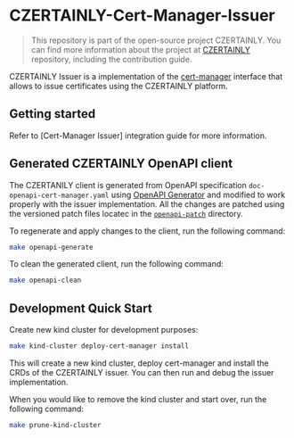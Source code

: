 # CZERTAINLY-Cert-Manager-Issuer

> This repository is part of the open-source project CZERTAINLY. You can find more information about the project at [CZERTAINLY](https://github.com/CZERTAINLY/CZERTAINLY) repository, including the contribution guide.

CZERTAINLY Issuer is a implementation of the [cert-manager](https://cert-manager.io/) interface that allows to issue certificates using the CZERTAINLY platform.

## Getting started

Refer to [Cert-Manager Issuer] integration guide for more information.


## Generated CZERTAINLY OpenAPI client

The CZERTANILY client is generated from OpenAPI specification `doc-openapi-cert-manager.yaml` using [OpenAPI Generator](https://openapi-generator.tech/) and modified to work properly with the issuer implementation. All the changes are patched using the versioned patch files locatec in the [`openapi-patch`](openapi-patch) directory.

To regenerate and apply changes to the client, run the following command:
```bash
make openapi-generate
```

To clean the generated client, run the following command:
```bash
make openapi-clean
```

## Development Quick Start

Create new kind cluster for development purposes:
```bash
make kind-cluster deploy-cert-manager install
```

This will create a new kind cluster, deploy cert-manager and install the CRDs of the CZERTAINLY issuer.
You can then run and debug the issuer implementation.

When you would like to remove the kind cluster and start over, run the following command:
```bash
make prune-kind-cluster
```
